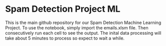 # **Spam Detection Project ML**

This is the main github repository for our Spam Detection Machine Learning Project. To use the notebook, simply import the emails.xlsm file. Then consecutively run each cell to see the output. The inital data processing will take about 5 minutes to process so expect to wait a while.
